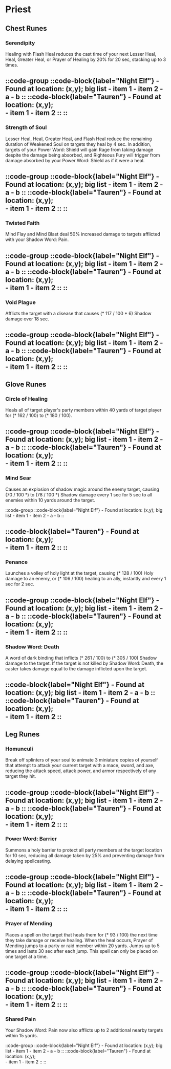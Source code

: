 
# Priest

## Chest Runes


### Serendipity
Healing with Flash Heal reduces the cast time of your next Lesser Heal, Heal, Greater Heal, or Prayer of Healing by 20% for 20 sec, stacking up to 3 times.

::code-group
  ::code-block{label="Night Elf"}
    - Found at location: (x,y);
    big list
    - item 1
    - item 2
      - a
      - b
  ::
  ::code-block{label="Tauren"}
    - Found at location: (x,y);
    <br>
    - item 1
    - item 2
  ::
::
---

### Strength of Soul
Lesser Heal, Heal, Greater Heal, and Flash Heal reduce the remaining duration of Weakened Soul on targets they heal by 4 sec. In addition, targets of your Power Word: Shield will gain Rage from taking damage despite the damage being absorbed, and Righteous Fury will trigger from damage absorbed by your Power Word: Shield as if it were a heal.

::code-group
  ::code-block{label="Night Elf"}
    - Found at location: (x,y);
    big list
    - item 1
    - item 2
      - a
      - b
  ::
  ::code-block{label="Tauren"}
    - Found at location: (x,y);
    <br>
    - item 1
    - item 2
  ::
::
---

### Twisted Faith
Mind Flay and Mind Blast deal 50% increased damage to targets afflicted with your Shadow Word: Pain.

::code-group
  ::code-block{label="Night Elf"}
    - Found at location: (x,y);
    big list
    - item 1
    - item 2
      - a
      - b
  ::
  ::code-block{label="Tauren"}
    - Found at location: (x,y);
    <br>
    - item 1
    - item 2
  ::
::
---

### Void Plague
Afflicts the target with a disease that causes (* 117 / 100 * 6) Shadow damage over 18 sec.

::code-group
  ::code-block{label="Night Elf"}
    - Found at location: (x,y);
    big list
    - item 1
    - item 2
      - a
      - b
  ::
  ::code-block{label="Tauren"}
    - Found at location: (x,y);
    <br>
    - item 1
    - item 2
  ::
::
---

## Glove Runes

### Circle of Healing
Heals all of target player's party members within 40 yards of target player for (* 162 / 100) to (* 180 / 100).

::code-group
  ::code-block{label="Night Elf"}
    - Found at location: (x,y);
    big list
    - item 1
    - item 2
      - a
      - b
  ::
  ::code-block{label="Tauren"}
    - Found at location: (x,y);
    <br>
    - item 1
    - item 2
  ::
::
---

### Mind Sear
Causes an explosion of shadow magic around the enemy target, causing (70 / 100 *) to (78 / 100 *) Shadow damage every 1 sec for 5 sec to all enemies within 10 yards around the target.

::code-group
  ::code-block{label="Night Elf"}
    - Found at location: (x,y);
    big list
    - item 1
    - item 2
      - a
      - b
  ::

  ::code-block{label="Tauren"}
    - Found at location: (x,y);
    <br>
    - item 1
    - item 2
  ::
::
---

### Penance
Launches a volley of holy light at the target, causing (* 128 / 100) Holy damage to an enemy, or (* 106 / 100) healing to an ally, instantly and every 1 sec for 2 sec.

::code-group
  ::code-block{label="Night Elf"}
    - Found at location: (x,y);
    big list
    - item 1
    - item 2
      - a
      - b
  ::
  ::code-block{label="Tauren"}
    - Found at location: (x,y);
    <br>
    - item 1
    - item 2
  ::
::
---

### Shadow Word: Death
A word of dark binding that inflicts (* 261 / 100) to (* 305 / 100) Shadow damage to the target. If the target is not killed by Shadow Word: Death, the caster takes damage equal to the damage inflicted upon the target.

  ::code-block{label="Night Elf"}
    - Found at location: (x,y);
    big list
    - item 1
    - item 2
      - a
      - b
  ::
  ::code-block{label="Tauren"}
    - Found at location: (x,y);
    <br>
    - item 1
    - item 2
  ::
---

## Leg Runes

### Homunculi
Break off splinters of your soul to animate 3 miniature copies of yourself that attempt to attack your current target with a mace, sword, and axe, reducing the attack speed, attack power, and armor respectively of any target they hit.

::code-group
  ::code-block{label="Night Elf"}
    - Found at location: (x,y);
    big list
    - item 1
    - item 2
      - a
      - b
  ::
  ::code-block{label="Tauren"}
    - Found at location: (x,y);
    <br>
    - item 1
    - item 2
  ::
::
---

### Power Word: Barrier
Summons a holy barrier to protect all party members at the target location for 10 sec, reducing all damage taken by 25% and preventing damage from delaying spellcasting.

::code-group
  ::code-block{label="Night Elf"}
    - Found at location: (x,y);
    big list
    - item 1
    - item 2
      - a
      - b
  ::
  ::code-block{label="Tauren"}
    - Found at location: (x,y);
    <br>
    - item 1
    - item 2
  ::
::
---

### Prayer of Mending
Places a spell on the target that heals them for (* 93 / 100) the next time they take damage or receive healing. When the heal occurs, Prayer of Mending jumps to a party or raid member within 20 yards. Jumps up to 5 times and lasts 30 sec after each jump. This spell can only be placed on one target at a time.

::code-group
  ::code-block{label="Night Elf"}
    - Found at location: (x,y);
    big list
    - item 1
    - item 2
      - a
      - b
  ::
  ::code-block{label="Tauren"}
    - Found at location: (x,y);
    <br>
    - item 1
    - item 2
  ::
::
---

### Shared Pain
Your Shadow Word: Pain now also afflicts up to 2 additional nearby targets within 15 yards.

::code-group
  ::code-block{label="Night Elf"}
    - Found at location: (x,y);
    big list
    - item 1
    - item 2
      - a
      - b
  ::
  ::code-block{label="Tauren"}
    - Found at location: (x,y);
    <br>
    - item 1
    - item 2
  ::
::
